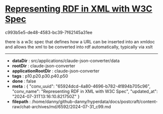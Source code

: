 # [Representing RDF in XML with W3C Spec](https://claude.ai/chat/65924dcd-4a80-4696-b782-4f894b705c96)

c993b5e5-de48-4583-bc39-7f62145a31ee

there is a w3c spec that defines how a URL can be inserted into an xmldoc and allows the  xml to be converted into rdf automatically, typically via xslt

---

* **dataDir** : src/applications/claude-json-converter/data
* **rootDir** : claude-json-converter
* **applicationRootDir** : claude-json-converter
* **tags** : p10.p20.p30.p40.p50
* **done** : false
* **meta** : {
  "conv_uuid": "65924dcd-4a80-4696-b782-4f894b705c96",
  "conv_name": "Representing RDF in XML with W3C Spec",
  "updated_at": "2024-07-31T13:16:10.821750Z"
}
* **filepath** : /home/danny/github-danny/hyperdata/docs/postcraft/content-raw/chat-archives/md/6592/2024-07-31_c99.md